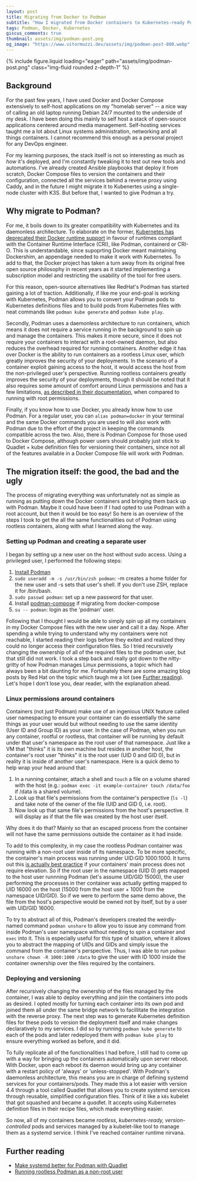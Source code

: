 ```yaml
---
layout: post
title: Migrating from Docker to Podman
subtitle: "How I migrated from Docker containers to Kubernetes-ready Podman pods"
tags: Podman, Docker, Kubernetes
giscus_comments: true
thumbnail: assets/img/podman-post.png
og_image: "https://www.vitormuzzi.dev/assets/img/podman-post-800.webp"
---
```


{% include figure.liquid loading="eager" path="assets/img/podman-post.png" class="img-fluid rounded z-depth-1" %}

## Background

For the past few years, I have used Docker and Docker Compose extensively to self-host applications on my "homelab server" -- a nice way of calling an old laptop running Debian 24/7 mounted to the underside of my desk. I have been doing this mainly to self host a stack of open-source applications centered around media management.  Self-hosting services taught me a lot about Linux systems administration, networking and all things containers. I cannot recommend this enough as a personal project for any DevOps engineer. 

For my learning purposes, the stack itself is not so interesting as much as *how* it's deployed, and I'm constantly tweaking it to test out new tools and automations. I've already created Ansible playbooks that deploy it from scratch, Docker Compose files to version the containers and their configuration, connected all the services behind a reverse proxy using Caddy, and in the future I might migrate it to Kubenertes using a single-node cluster with K3S. But before that, I wanted to give Podman a try.
 
## Why migrate to Podman?

For me, it boils down to its greater compatibility with Kubernetes and its daemonless architecture. To elaborate on the former, [Kubernetes has deprecated their Docker runtime support](https://kubernetes.io/blog/2020/12/02/dont-panic-kubernetes-and-docker/) in favour of runtimes compliant with the Container Runtime Interface (CRI), like Podman, containerd or CRI-O. This is understandable, since supoprting Docker meant maintaining Dockershim, an appendage needed to make it work with Kubernetes. To add to that, the Docker project has taken a turn away from its original free open source philosophy in recent years as it started implementing a subscription model and restricting the usability of the tool for free users. 

For this reason, open-source alternatives like RedHat's Podman has started gaining a lot of traction. Additionally, if like me your end-goal is working with Kubernetes, Podman allows you to convert your Podman pods to Kubernetes definitions files and to build pods from Kubernetes files with neat commands like `podman kube generate` and `podman kube play`.

Secondly, Podman uses a daemonless architecture to run containers, which means it does not require a service running in the background to spin up and manage the containers. This makes it more secure, since it does not require your containers to interact with a root-owned daemon, but also reduces the overhead required for running containers. Another edge it has over Docker is the ability to run containers as a rootless Linux user, which greatly improves the security of your deployments. In the scenario of a container exploit gaining access to the host, it would access the host from the non-privileged user's perspective. Running rootless containers greatly improves the security of your deployments, though it should be noted that it also requires some amount of comfort around Linux permissions and has a few limitations, [as described in their documentation](https://github.com/containers/podman/blob/main/rootless.md), when compared to running with root permissions.

Finally, if you know how to use Docker, you already know how to use Podman. For a regular user, you can `alias podman=docker` in your terminal and the same Docker commands you are used to will also work with Podman due to the effort of the project in keeping the commands compatible across the two. Also, there is Podman Compose for those used to Docker Compose, although power users should probably just stick to Quadlet + kube definition files for versioning their containers, since not all of the features available in a Docker Compose file will work with Podman.

## The migration itself: the good, the bad and the ugly

The process of migrating everything was unfortunately not as simple as running as putting down the Docker containers and bringing them back up with Podman. Maybe it could have been if I had opted to use Podman with a root account, but then it would be too easy! So here is an overview of the steps I took to get the all the same functionalities out of Podman using rootless containers, along with what I learned along the way.

### Setting up Podman and creating a separate user

I began by setting up a new user on the host without sudo access. Using a privileged user, I performed the following steps:

1. [Install Podman](https://podman.io/)
1. `sudo useradd -m -s /usr/bin/zsh podman`: -m creates a home folder for the new user and -s sets that user's shell. If you don't use ZSH, replace it for /bin/bash.
1. `sudo passwd podman`: set up a new password for that user.
1. Install [podman-compose](https://github.com/containers/podman-compose) if migrating from docker-compose
1. `su -- podman`: login as the 'podman' user.

Following that I thought I would be able to simply spin up all my containers in my Docker Compose files with the new user and call it a day. Nope. After spending a while trying to understand why my containers were not reachable, I started reading their logs before they exited and realized they could no longer access their configuration files. So I tried recursively changing the ownership of all of the required files to the podman user, but that still did not work. I took a step back and really got down to the nitty-gritty of how Podman manages Linux permissions, a topic which had always been a bit daunting for me. Fortunately there are some amazing blog posts by Red Hat on the topic which taugh me a lot (see [Further reading](##further-reading)). Let's hope I don't lose you, dear reader, with the explanation ahead.

### Linux permissions around containers

Containers (not just Podman) make use of an ingenious UNIX feature called user namespacing to ensure your container can do essentially the same things as your user would but without needing to use the same identity (User ID and Group ID) as your user. In the case of Podman, when you run any container, rootful or rootless, that container will be running by default under that user's namespace as the root user of that namespace. Just like a VM that "thinks" it is its own machine but resides in another host, the container's root user "thinks" it is the root user (UID 0 and GID 0), but in reality it is inside of another user's namespace. Here is a quick demo to help wrap your head around that:

1. In a running container, attach a shell and `touch` a file on a volume shared with the host (e.g.: `podman exec -it example-container touch /data/foo` if /data is a shared volume).
2. Look up that file's permissions from the container's perspective (`ls -l`) and take note of the owner of the file (UID and GID 0, i.e. root).
3. Now look up that same file's permissions from the host's perspective. It will display as if that the file was created by the host user itself.

Why does it do that? Mainly so that an escaped process from the container will not have the same permissions outside the container as it had inside.

To add to this complexity, in my case the rootless Podman container was running with a non-root user inside of its namespace. To be more specific, the container's main process was running under UID:GID 1000:1000. It turns out this [is actually best practice](https://www.redhat.com/sysadmin/rootless-podman-makes-sense) if your containers' main process does not require elevation. So if the root user in the namespace (UID 0) gets mapped to the host user runnning Podman (let's assume UID/GID 15000), the user performing the processes in ther container was actually getting mapped to UID 16000 on the host (15000 from the host user + 1000 from the namespace UID/GID). So if we were to perform the same demo above, the file from the host's perspective would be owned not by itself, but by a user with UID/GID 16000.

To try to abstract all of this, Podman's developers created the weirdly-named command `podman unshare` to allow you to issue any command from inside Podman's user namespace without needing to spin a container and `exec` into it. This is especially useful for this type of situation, where it allows you to abstract the mapping of UIDs and GIDs and simply issue the command from the container's perspective. Thus, I was able to run `podman unshare chown -R 1000:1000 /data` to give the user with ID 1000 inside the container ownership over the files required by the containers.

### Deploying and versioning

After recursively changing the ownership of the files managed by the container, I was able to deploy everything and join the containers into pods as desired. I opted mostly for turning each container into its own pod and joined them all under the same bridge network to facillitate the integration with the reverse proxy. The next step was to generate Kubernetes definition files for these pods to version the deployment itself and make changes declaratively to my services. I did so by running `podman kube generate` to each of the pods and later redeployed them with `podman kube play` to ensure everything worked as before, and it did.

To fully replicate all of the functionalities I had before, I still had to come up with a way for bringing up the containers automatically upon server reboot. With Docker, upon each reboot its daemon would bring up any container with a restart policy of 'always' or 'unless-stopped'. With Podman's daemonless architecture, this means you are in charge of defining systemd services for your containers/pods. They made this a lot easier with version 4.4 through a tool called Quadlet that allows you to create systemd services through reusable, simplified configuration files. Think of it like a `k8s` kubelet that got squashed and became a *quad*let. It accepts using Kubernetes definition files in their recipe files, which made everything easier. 

So now, all of my containers became _rootless, kubernetes-ready, version-controlled_ pods and services managed by a kubelet-like tool to manage them as a systemd service. I think I've reached container runtime nirvana.

## Further reading
- [Make systemd better for Podman with Quadlet](https://www.redhat.com/sysadmin/quadlet-podman)
- [Running rootless Podman as a non-root user](https://www.redhat.com/sysadmin/rootless-podman-makes-sense)
